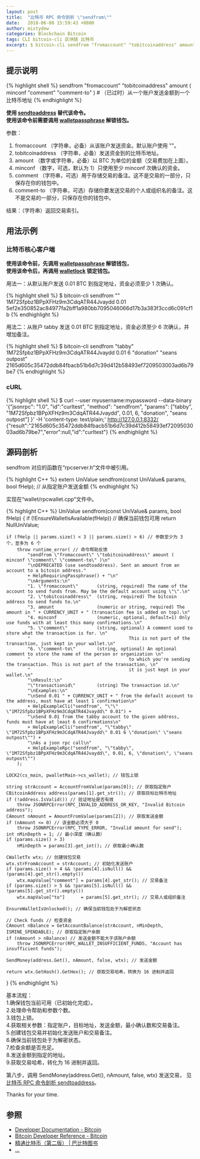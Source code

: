 ```yaml
---
layout: post
title:  "比特币 RPC 命令剖析 \"sendfrom\""
date:   2018-06-08 15:59:43 +0800
author: mistydew
categories: Blockchain Bitcoin
tags: CLI bitcoin-cli 区块链 比特币
excerpt: $ bitcoin-cli sendfrom "fromaccount" "tobitcoinaddress" amount ( minconf "comment" "comment-to" )
---
```

## 提示说明

{% highlight shell %}
sendfrom "fromaccount" "tobitcoinaddress" amount ( minconf "comment" "comment-to" ) # （已过时）从一个账户发送金额到一个比特币地址
{% endhighlight %}

**使用 [sendtoaddress](/blog/2018/07/bitcoin-rpc-command-sendtoaddress.html) 替代该命令。<br>
使用该命令前需要调用 [walletpassphrase](/blog/2018/05/bitcoin-rpc-command-walletpassphrase.html) 解锁钱包。**

参数：<br>
1. fromaccount （字符串，必备）从该账户发送资金。默认账户使用 ""。<br>
2. tobitcoinaddress （字符串，必备）发送资金到的比特币地址。<br>
3. amount （数字或字符串，必备）以 BTC 为单位的金额（交易费加在上面）。<br>
4. minconf （数字，可选，默认为 1）只使用至少 minconf 次确认的资金。<br>
5. comment （字符串，可选）用于存储交易的备注。这不是交易的一部分，只保存在你的钱包中。<br>
6. comment-to （字符串，可选）存储你要发送交易的个人或组织名的备注。这不是交易的一部分，只保存在你的钱包中。

结果：（字符串）返回交易索引。

## 用法示例

### 比特币核心客户端

**使用该命令前，先调用 [walletpassphrase](/blog/2018/05/bitcoin-rpc-command-walletpassphrase.html) 解锁钱包，<br>
使用该命令后，再调用 [walletlock](/blog/2018/05/bitcoin-rpc-command-walletlock.html) 锁定钱包。**

用法一：从默认账户发送 0.01 BTC 到指定地址，资金必须至少 1 次确认。

{% highlight shell %}
$ bitcoin-cli sendfrom "" 1M72Sfpbz1BPpXFHz9m3CdqATR44Jvaydd 0.01
5ef2e350852ac84977fa2bff1a980bb7095046066d17b3a383f3ccd6c091cf1b
{% endhighlight %}

用法二：从账户 tabby 发送 0.01 BTC 到指定地址，资金必须至少 6 次确认，并增加备注。

{% highlight shell %}
$ bitcoin-cli sendfrom "tabby" 1M72Sfpbz1BPpXFHz9m3CdqATR44Jvaydd 0.01 6 "donation" "seans outpost"
2165d605c35472ddb84fbacb51b6d7c39d412b58493ef7209503003ad6b79be7
{% endhighlight %}

### cURL

{% highlight shell %}
$ curl --user myusername:mypassword --data-binary '{"jsonrpc": "1.0", "id":"curltest", "method": "sendfrom", "params": ["tabby", "1M72Sfpbz1BPpXFHz9m3CdqATR44Jvaydd", 0.01, 6, "donation", "seans outpost"] }' -H 'content-type: text/plain;' http://127.0.0.1:8332/
{"result":"2165d605c35472ddb84fbacb51b6d7c39d412b58493ef7209503003ad6b79be7","error":null,"id":"curltest"}
{% endhighlight %}

## 源码剖析
sendfrom 对应的函数在“rpcserver.h”文件中被引用。

{% highlight C++ %}
extern UniValue sendfrom(const UniValue& params, bool fHelp); // 从指定账户发送金额
{% endhighlight %}

实现在“wallet/rpcwallet.cpp”文件中。

{% highlight C++ %}
UniValue sendfrom(const UniValue& params, bool fHelp)
{
    if (!EnsureWalletIsAvailable(fHelp)) // 确保当前钱包可用
        return NullUniValue;
    
    if (fHelp || params.size() < 3 || params.size() > 6) // 参数至少为 3 个，至多为 6 个
        throw runtime_error( // 命令帮助反馈
            "sendfrom \"fromaccount\" \"tobitcoinaddress\" amount ( minconf \"comment\" \"comment-to\" )\n"
            "\nDEPRECATED (use sendtoaddress). Sent an amount from an account to a bitcoin address."
            + HelpRequiringPassphrase() + "\n"
            "\nArguments:\n"
            "1. \"fromaccount\"       (string, required) The name of the account to send funds from. May be the default account using \"\".\n"
            "2. \"tobitcoinaddress\"  (string, required) The bitcoin address to send funds to.\n"
            "3. amount                (numeric or string, required) The amount in " + CURRENCY_UNIT + " (transaction fee is added on top).\n"
            "4. minconf               (numeric, optional, default=1) Only use funds with at least this many confirmations.\n"
            "5. \"comment\"           (string, optional) A comment used to store what the transaction is for. \n"
            "                                     This is not part of the transaction, just kept in your wallet.\n"
            "6. \"comment-to\"        (string, optional) An optional comment to store the name of the person or organization \n"
            "                                     to which you're sending the transaction. This is not part of the transaction, \n"
            "                                     it is just kept in your wallet.\n"
            "\nResult:\n"
            "\"transactionid\"        (string) The transaction id.\n"
            "\nExamples:\n"
            "\nSend 0.01 " + CURRENCY_UNIT + " from the default account to the address, must have at least 1 confirmation\n"
            + HelpExampleCli("sendfrom", "\"\" \"1M72Sfpbz1BPpXFHz9m3CdqATR44Jvaydd\" 0.01") +
            "\nSend 0.01 from the tabby account to the given address, funds must have at least 6 confirmations\n"
            + HelpExampleCli("sendfrom", "\"tabby\" \"1M72Sfpbz1BPpXFHz9m3CdqATR44Jvaydd\" 0.01 6 \"donation\" \"seans outpost\"") +
            "\nAs a json rpc call\n"
            + HelpExampleRpc("sendfrom", "\"tabby\", \"1M72Sfpbz1BPpXFHz9m3CdqATR44Jvaydd\", 0.01, 6, \"donation\", \"seans outpost\"")
        );

    LOCK2(cs_main, pwalletMain->cs_wallet); // 钱包上锁

    string strAccount = AccountFromValue(params[0]); // 获取指定账户
    CBitcoinAddress address(params[1].get_str()); // 获取目标比特币地址
    if (!address.IsValid()) // 验证地址是否有效
        throw JSONRPCError(RPC_INVALID_ADDRESS_OR_KEY, "Invalid Bitcoin address");
    CAmount nAmount = AmountFromValue(params[2]); // 获取发送金额
    if (nAmount <= 0) // 该金额必须大于 0
        throw JSONRPCError(RPC_TYPE_ERROR, "Invalid amount for send");
    int nMinDepth = 1; // 最小深度（确认数）
    if (params.size() > 3)
        nMinDepth = params[3].get_int(); // 获取最小确认数

    CWalletTx wtx; // 创建钱包交易
    wtx.strFromAccount = strAccount; // 初始化发送账户
    if (params.size() > 4 && !params[4].isNull() && !params[4].get_str().empty())
        wtx.mapValue["comment"] = params[4].get_str(); // 交易备注
    if (params.size() > 5 && !params[5].isNull() && !params[5].get_str().empty())
        wtx.mapValue["to"]      = params[5].get_str(); // 交易人或组织备注

    EnsureWalletIsUnlocked(); // 确保当前钱包处于为解密状态

    // Check funds // 检查资金
    CAmount nBalance = GetAccountBalance(strAccount, nMinDepth, ISMINE_SPENDABLE); // 获取指定账户余额
    if (nAmount > nBalance) // 发送金额不能大于该账户余额
        throw JSONRPCError(RPC_WALLET_INSUFFICIENT_FUNDS, "Account has insufficient funds");

    SendMoney(address.Get(), nAmount, false, wtx); // 发送金额

    return wtx.GetHash().GetHex(); // 获取交易哈希，转换为 16 进制并返回
}
{% endhighlight %}

基本流程：<br>
1.确保钱包当前可用（已初始化完成）。<br>
2.处理命令帮助和参数个数。<br>
3.钱包上锁。<br>
4.获取相关参数：指定账户，目标地址，发送金额，最小确认数和交易备注。<br>
5.创建钱包交易并初始化发送账户和交易备注。<br>
6.确保当前钱包处于为解密状态。<br>
7.检查余额是否充足。<br>
8.发送金额到指定的地址。<br>
9.获取交易哈希，转化为 16 进制并返回。

第八步，调用 SendMoney(address.Get(), nAmount, false, wtx) 发送交易，
见 [比特币 RPC 命令剖析 sendtoaddress](/blog/2018/07/bitcoin-rpc-command-sendtoaddress.html)。

Thanks for your time.

## 参照
* [Developer Documentation - Bitcoin](https://bitcoin.org/en/developer-documentation)
* [Bitcoin Developer Reference - Bitcoin](https://bitcoin.org/en/developer-reference#sendfrom)
* [精通比特币（第二版） \| 巴比特图书](http://book.8btc.com/masterbitcoin2cn)
* [...](https://github.com/mistydew/blockchain)
